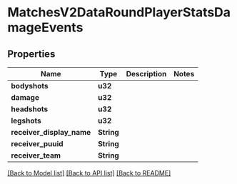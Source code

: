 # MatchesV2DataRoundPlayerStatsDamageEvents

## Properties

Name | Type | Description | Notes
------------ | ------------- | ------------- | -------------
**bodyshots** | **u32** |  | 
**damage** | **u32** |  | 
**headshots** | **u32** |  | 
**legshots** | **u32** |  | 
**receiver_display_name** | **String** |  | 
**receiver_puuid** | **String** |  | 
**receiver_team** | **String** |  | 

[[Back to Model list]](../README.md#documentation-for-models) [[Back to API list]](../README.md#documentation-for-api-endpoints) [[Back to README]](../README.md)


